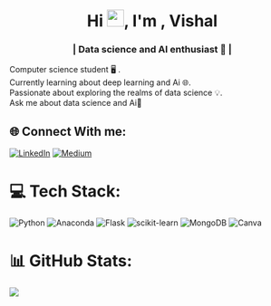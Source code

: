 <h1 align="center" >Hi <img width="30" src="https://raw.githubusercontent.com/MartinHeinz/MartinHeinz/master/wave.gif">, I'm , Vishal</h1>
<h3 align="center">| Data science and AI enthusiast 🤖 |</h3>                  

Computer science student 🖥️ .<br>Currently learning about deep learning and Ai 🌐.<br>Passionate about exploring the realms of data science 💡.<br>Ask me about data science and Ai🧠<br> 


## 🌐 Connect With me:
[![LinkedIn](https://img.shields.io/badge/LinkedIn-%230077B5.svg?logo=linkedin&logoColor=white)](https://linkedin.com/in/https://www.linkedin.com/in/vishal-patil-407384233/) [![Medium](https://img.shields.io/badge/Medium-12100E?logo=medium&logoColor=white)](https://medium.com/@https://medium.com/@vp4137841) 

# 💻 Tech Stack:
![Python](https://img.shields.io/badge/python-3670A0?style=flat-square&logo=python&logoColor=ffdd54) ![Anaconda](https://img.shields.io/badge/Anaconda-%2344A833.svg?style=flat-square&logo=anaconda&logoColor=white) ![Flask](https://img.shields.io/badge/flask-%23000.svg?style=flat-square&logo=flask&logoColor=white) ![scikit-learn](https://img.shields.io/badge/scikit--learn-%23F7931E.svg?style=flat-square&logo=scikit-learn&logoColor=white) ![MongoDB](https://img.shields.io/badge/MongoDB-%234ea94b.svg?style=flat-square&logo=mongodb&logoColor=white) ![Canva](https://img.shields.io/badge/Canva-%2300C4CC.svg?style=flat-square&logo=Canva&logoColor=white)
# 📊 GitHub Stats:
![](https://github-readme-stats.vercel.app/api?username=Vishalpatil0111&theme=dark&hide_border=true&include_all_commits=false&count_private=false)<br/>
